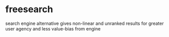 # freesearch
search engine alternative gives non-linear and unranked results for greater user agency and less value-bias from engine
